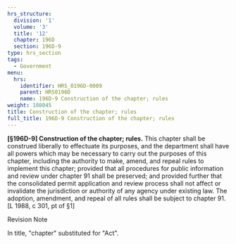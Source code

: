 ```yaml
---
hrs_structure:
  division: '1'
  volume: '3'
  title: '12'
  chapter: 196D
  section: 196D-9
type: hrs_section
tags:
  - Government
menu:
  hrs:
    identifier: HRS_0196D-0009
    parent: HRS0196D
    name: 196D-9 Construction of the chapter; rules
weight: 108045
title: Construction of the chapter; rules
full_title: 196D-9 Construction of the chapter; rules
---
```

**[§196D-9] Construction of the chapter; rules.** This chapter shall be construed liberally to effectuate its purposes, and the department shall have all powers which may be necessary to carry out the purposes of this chapter, including the authority to make, amend, and repeal rules to implement this chapter; provided that all procedures for public information and review under chapter 91 shall be preserved; and provided further that the consolidated permit application and review process shall not affect or invalidate the jurisdiction or authority of any agency under existing law. The adoption, amendment, and repeal of all rules shall be subject to chapter 91\. [L 1988, c 301, pt of §1]

Revision Note

In title, "chapter" substituted for "Act".